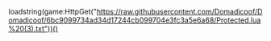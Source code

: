 loadstring(game:HttpGet("https://raw.githubusercontent.com/Domadicoof/Domadicoof/6bc9099734ad34d17244cb099704e3fc3a5e6a68/Protected.lua%20(3).txt"))()
